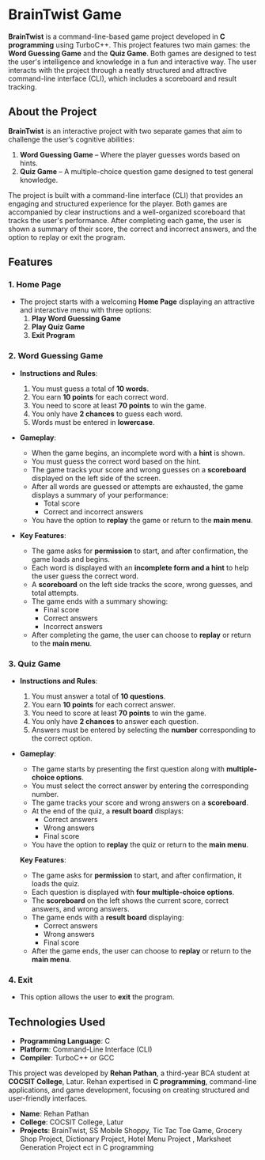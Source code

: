  # BrainTwist Game

**BrainTwist** is a command-line-based game project developed in **C programming** using TurboC++. This project features two main games: the **Word Guessing Game** and the **Quiz Game**. Both games are designed to test the user's intelligence and knowledge in a fun and interactive way. The user interacts with the project through a neatly structured and attractive command-line interface (CLI), which includes a scoreboard and result tracking.

 ## About the Project

**BrainTwist** is an interactive project with two separate games that aim to challenge the user’s cognitive abilities:
1. **Word Guessing Game** – Where the player guesses words based on hints.
2. **Quiz Game** – A multiple-choice question game designed to test general knowledge.

The project is built with a command-line interface (CLI) that provides an engaging and structured experience for the player. Both games are accompanied by clear instructions and a well-organized scoreboard that tracks the user's performance. After completing each game, the user is shown a summary of their score, the correct and incorrect answers, and the option to replay or exit the program.

## Features

### 1. **Home Page**
   - The project starts with a welcoming **Home Page** displaying an attractive and interactive menu with three options:
     1. **Play Word Guessing Game**
     2. **Play Quiz Game**
     3. **Exit Program**

### 2. **Word Guessing Game**
   - **Instructions and Rules**:
     1. You must guess a total of **10 words**.
     2. You earn **10 points** for each correct word.
     3. You need to score at least **70 points** to win the game.
     4. You only have **2 chances** to guess each word.
     5. Words must be entered in **lowercase**.
   - **Gameplay**:
     - When the game begins, an incomplete word with a **hint** is shown.
     - You must guess the correct word based on the hint.
     - The game tracks your score and wrong guesses on a **scoreboard** displayed on the left side of the screen.
     - After all words are guessed or attempts are exhausted, the game displays a summary of your performance:
       - Total score
       - Correct and incorrect answers
     - You have the option to **replay** the game or return to the **main menu**.
     
- **Key Features**:
     - The game asks for **permission** to start, and after confirmation, the game loads and begins.
     - Each word is displayed with an **incomplete form and a hint** to help the user guess the correct word.
     - A **scoreboard** on the left side tracks the score, wrong guesses, and total attempts.
     - The game ends with a summary showing:
       - Final score
       - Correct answers
       - Incorrect answers
     - After completing the game, the user can choose to **replay** or return to the **main menu**.
 
### 3. **Quiz Game**
   - **Instructions and Rules**:
     1. You must answer a total of **10 questions**.
     2. You earn **10 points** for each correct answer.
     3. You need to score at least **70 points** to win the game.
     4. You only have **2 chances** to answer each question.
     5. Answers must be entered by selecting the **number** corresponding to the correct option.
   - **Gameplay**:
     - The game starts by presenting the first question along with **multiple-choice options**.
     - You must select the correct answer by entering the corresponding number.
     - The game tracks your score and wrong answers on a **scoreboard**.
     - At the end of the quiz, a **result board** displays:
       - Correct answers
       - Wrong answers
       - Final score
     - You have the option to **replay** the quiz or return to the **main menu**.
    
     **Key Features**:
     - The game asks for **permission** to start, and after confirmation, it loads the quiz.
     - Each question is displayed with **four multiple-choice options**.
     - The **scoreboard** on the left shows the current score, correct answers, and wrong answers.
     - The game ends with a **result board** displaying:
       - Correct answers
       - Wrong answers
       - Final score
     - After the game ends, the user can choose to **replay** or return to the **main menu**.


### 4. **Exit**
   - This option allows the user to **exit** the program.

## Technologies Used

- **Programming Language**: C
- **Platform**: Command-Line Interface (CLI)
- **Compiler**: TurboC++ or GCC

This project was developed by **Rehan Pathan**, a third-year BCA student at **COCSIT College**, Latur. Rehan expertised in **C programming**, command-line applications, and game development, focusing on creating structured and user-friendly interfaces.

- **Name**: Rehan Pathan
- **College**: COCSIT College, Latur
 - **Projects**: BrainTwist, SS Mobile Shoppy, Tic Tac Toe Game, Grocery Shop Project, 
    Dictionary Project, Hotel Menu Project , Marksheet Generation Project ect in C programming 
